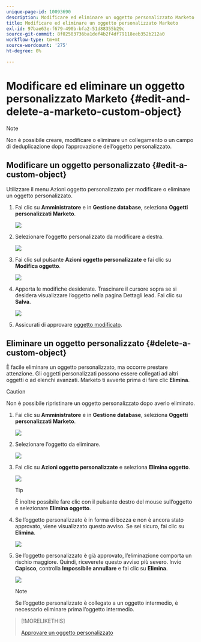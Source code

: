 ```yaml
---
unique-page-id: 10093690
description: Modificare ed eliminare un oggetto personalizzato Marketo - Documentazione Marketo - Documentazione del prodotto
title: Modificare ed eliminare un oggetto personalizzato Marketo
exl-id: 97bae63e-f679-490b-bfa2-51d88355b29c
source-git-commit: 8f02503736ba1def4b2f4df79118eeb352b212a0
workflow-type: tm+mt
source-wordcount: '275'
ht-degree: 0%

---
```


# Modificare ed eliminare un oggetto personalizzato Marketo {#edit-and-delete-a-marketo-custom-object}

>[!NOTE]
>
>Non è possibile creare, modificare o eliminare un collegamento o un campo di deduplicazione dopo l’approvazione dell’oggetto personalizzato.

## Modificare un oggetto personalizzato {#edit-a-custom-object}

Utilizzare il menu Azioni oggetto personalizzato per modificare o eliminare un oggetto personalizzato.

1. Fai clic su **Amministratore** e in **Gestione database**, seleziona **Oggetti personalizzati Marketo**.

   ![](assets/image2016-1-18-13-3a31-3a51.png)

1. Selezionare l’oggetto personalizzato da modificare a destra.

   ![](assets/image2016-1-18-13-3a33-3a11.png)

1. Fai clic sul pulsante **Azioni oggetto personalizzate** e fai clic su **Modifica oggetto**.

   ![](assets/image2015-9-23-11-3a37-3a44.png)

1. Apporta le modifiche desiderate. Trascinare il cursore sopra se si desidera visualizzare l’oggetto nella pagina Dettagli lead. Fai clic su **Salva**.

   ![](assets/edit-and-delete-a-marketo-custom-object-4.png)

1. Assicurati di approvare [oggetto modificato](/help/marketo/product-docs/administration/marketo-custom-objects/approve-a-custom-object.md).

## Eliminare un oggetto personalizzato {#delete-a-custom-object}

È facile eliminare un oggetto personalizzato, ma occorre prestare attenzione. Gli oggetti personalizzati possono essere collegati ad altri oggetti o ad elenchi avanzati. Marketo ti avverte prima di fare clic **Elimina**.

>[!CAUTION]
>
>Non è possibile ripristinare un oggetto personalizzato dopo averlo eliminato.

1. Fai clic su **Amministratore** e in **Gestione database**, seleziona **Oggetti personalizzati Marketo**.

   ![](assets/image2016-1-18-13-3a36-3a0.png)

1. Selezionare l’oggetto da eliminare.

   ![](assets/image2015-9-23-16-3a29-3a5.png)

1. Fai clic su **Azioni oggetto personalizzate** e seleziona **Elimina oggetto**.

   ![](assets/image2015-9-23-11-3a39-3a5.png)

   >[!TIP]
   >
   >È inoltre possibile fare clic con il pulsante destro del mouse sull’oggetto e selezionare **Elimina oggetto**.

1. Se l’oggetto personalizzato è in forma di bozza e non è ancora stato approvato, viene visualizzato questo avviso. Se sei sicuro, fai clic su **Elimina**.

   ![](assets/image2015-9-23-16-3a31-3a2.png)

1. Se l’oggetto personalizzato è già approvato, l’eliminazione comporta un rischio maggiore. Quindi, riceverete questo avviso più severo. Invio **Capisco**, controlla **Impossibile annullare** e fai clic su **Elimina**.

   ![](assets/image2016-1-15-9-3a49-3a38.png)

   >[!NOTE]
   >
   >Se l’oggetto personalizzato è collegato a un oggetto intermedio, è necessario eliminare prima l’oggetto intermedio.

>[!MORELIKETHIS]
>
>[Approvare un oggetto personalizzato](/help/marketo/product-docs/administration/marketo-custom-objects/approve-a-custom-object.md)

